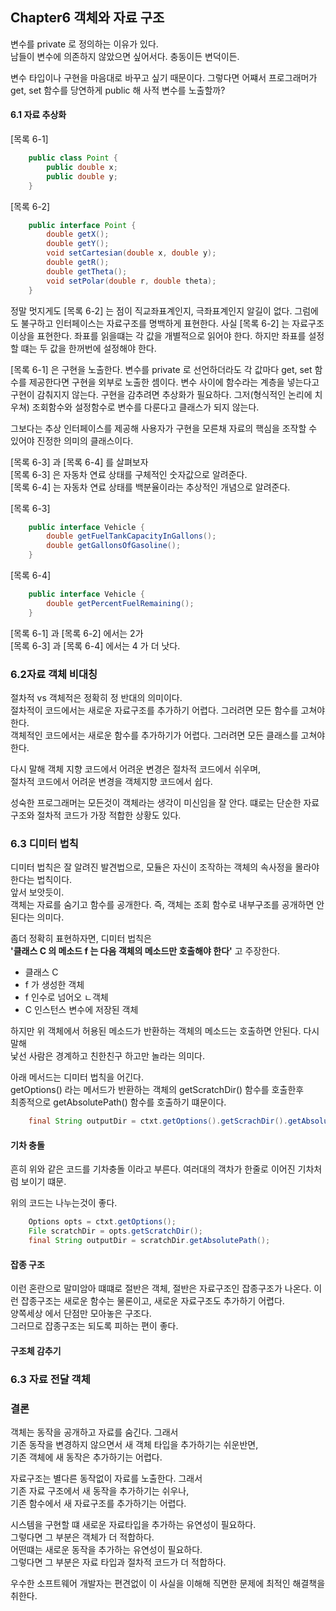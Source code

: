 ## Chapter6 객체와 자료 구조

변수를 private 로 정의하는 이유가 있다.  
남들이 변수에 의존하지 않았으면 싶어서다. 충동이든 변덕이든.

변수 타입이나 구현을 마음대로 바꾸고 싶기 때문이다. 
그렇다면 어쨰서 프로그래머가 get, set 함수를 당연하게 public 해 사적 변수를 노출할까?

#### 6.1 자료 추상화

[목록 6-1]
```java
    public class Point {
        public double x;
        public double y;
    }
```

[목록 6-2]
```java
    public interface Point {
        double getX();
        double getY();
        void setCartesian(double x, double y);
        double getR();
        double getTheta();
        void setPolar(double r, double theta);
    }
```

정말 멋지게도 [목록 6-2] 는 점이 직교좌표계인지, 극좌표계인지 알길이 없다. 그럼에도 불구하고 인터페이스는 자료구조를 명백하게 표현한다.
사실 [목록 6-2] 는 자료구조 이상을 표현한다. 좌표를 읽을떄는 각 값을 개별적으로 읽어야 한다. 
하지만 좌표를 설정할 떄는 두 값을 한꺼번에 설정해야 한다.

[목록 6-1] 은 구현을 노출한다. 변수를 private 로 선언하더라도 각 값마다
get, set 함수를 제공한다면 구현을 외부로 노출한 셈이다.
변수 사이에 함수라는 계층을 넣는다고 구현이 감춰지지 않는다.
구현을 감추려면 추상화가 필요하다. 그저(형식적인 논리에 치우쳐) 조회함수와 설정함수로 변수를 다룬다고 클래스가 되지 않는다.

그보다는 추상 인터페이스를 제공해 사용자가 구현을 모른채 자료의 핵심을 조작할 수 있어야 진정한 의미의 클래스이다.

[목록 6-3] 과 [목록 6-4] 를 살펴보자  
[목록 6-3] 은 자동차 연료 상태를 구체적인 숫자값으로 알려준다.  
[목록 6-4] 는 자동차 연료 상태를 백분율이라는 추상적인 개념으로 알려준다.

[목록 6-3]
```java
    public interface Vehicle {
        double getFuelTankCapacityInGallons();
        double getGallonsOfGasoline();
    } 
```

[목록 6-4]
```java
    public interface Vehicle {
        double getPercentFuelRemaining();
    }
```

[목록 6-1] 과 [목록 6-2] 에서는 2가  
[목록 6-3] 과 [목록 6-4] 에서는 4 가 더 낫다.

### 6.2자료 객체 비대칭
   절차적 vs 객체적은 정확히 정 반대의 의미이다.  
   절차적이 코드에서는 새로운 자료구조를 추가하기 어렵다. 그러려면 모든 함수를 고쳐야 한다.   
   객체적인 코드에서는 새로운 함수를 추가하기가 어렵다. 그러려면 모든 클래스를 고쳐야 한다.
   
   다시 말해 객체 지향 코드에서 어려운 변경은 절차적 코드에서 쉬우며,  
   절차적 코드에서 어려운 변경을 객체지향 코드에서 쉽다.
   
   성숙한 프로그래머는 모든것이 객체라는 생각이 미신임을 잘 안다. 떄로는 단순한 자료구조와 절차적 코드가 가장 적합한 상황도 있다.
   
### 6.3 디미터 법칙
   디미터 법칙은 잘 알려진 발견법으로, 모듈은 자신이 조작하는 객체의 속사정을 몰라야 한다는 법칙이다.  
   앞서 보앗듯이.  
   객체는 자료를 숨기고 함수를 공개한다. 즉, 객체는 조회 함수로 내부구조를 공개하면 안된다는 의미다.  
   
   좀더 정확히 표현하자면, 디미터 법칙은  
   **'클래스 C 의 메소드 f 는 다음 객체의 메소드만 호출해야 한다'** 고 주장한다.
   
   - 클래스 C
   - f 가 생성한 객체
   - f 인수로 넘어오 ㄴ객체
   - C 인스턴스 변수에 저장된 객체
   
   하지만 위 객체에서 허용된 메소드가 반환하는 객체의 메소드는 호출하면 안된다. 다시 말해  
   낯선 사람은 경계하고 친한친구 하고만 놀라는 의미다.
   
   아래 메서드는 디미터 법칙을 어긴다.  
   getOptions() 라는 메서드가 반환하는 객체의 getScratchDir() 함수를 호출한후  
   최종적으로 getAbsolutePath() 함수를 호출하기 떄문이다.
   
```java
    final String outputDir = ctxt.getOptions().getScrachDir().getAbsolutePath(); 
```

#### 기차 충돌
   흔히 위와 같은 코드를 기차충돌 이라고 부른다.
   여러대의 객차가 한줄로 이어진 기차처럼 보이기 떄문.
   
   위의 코드는 나누는것이 좋다.
```java
    Options opts = ctxt.getOptions();
    File scratchDir = opts.getScratchDir();
    final String outputDir = scratchDir.getAbsolutePath();
```
   
   
#### 잡종 구조
   이런 혼란으로 말미암아 떄떄로 절반은 객체, 절반은 자료구조인 잡종구조가 나온다.
   이런 잡종구조는 새로운 함수는 물론이고, 새로운 자료구조도 추가하기 어렵다.  
   양쪽세상 에서 단점만 모아놓은 구조다.  
   그러므로 잡종구조는 되도록 피하는 편이 좋다.
   
   
#### 구조체 감추기
   
### 6.3 자료 전달 객체
### 결론
   객체는 동작을 공개하고 자료를 숨긴다. 그래서   
   기존 동작을 변경하지 않으면서 새 객체 타입을 추가하기는 쉬운반면,  
   기존 객체에 새 동작은 추가하기는 어렵다. 
   
   자료구조는 별다른 동작없이 자료를 노출한다. 그래서   
   기존 자료 구조에서 새 동작을 추가하기는 쉬우나,   
   기존 함수에서 새 자료구조를 추가하기는 어렵다.
   
   시스템을 구현할 떄 새로운 자료타입을 추가하는 유연성이 필요하다.  
   그렇다면 그 부분은 객체가 더 적합하다.  
   어떤떄는 새로운 동작을 추가하는 유연성이 필요하다.  
   그렇다면 그 부분은 자료 타입과 절차적 코드가 더 적합하다. 
   
   우수한 소프트웨어 개발자는 편견없이 이 사실을 이해해 직면한 문제에 최적인 해결책을 취한다.
   
